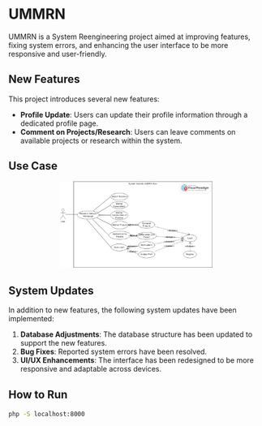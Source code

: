 # UMMRN

UMMRN is a System Reengineering project aimed at improving features, fixing system errors, and enhancing the user interface to be more responsive and user-friendly.

## New Features
This project introduces several new features:
- **Profile Update**: Users can update their profile information through a dedicated profile page.
- **Comment on Projects/Research**: Users can leave comments on available projects or research within the system.

## Use Case
<div align="center">
   <img src="/images//uc-baru.png" alt="Usecase" Width="300">
</div>

## System Updates
In addition to new features, the following system updates have been implemented:
1. **Database Adjustments**: The database structure has been updated to support the new features.
2. **Bug Fixes**: Reported system errors have been resolved.
3. **UI/UX Enhancements**: The interface has been redesigned to be more responsive and adaptable across devices.

## How to Run
   ```bash
   php -S localhost:8000